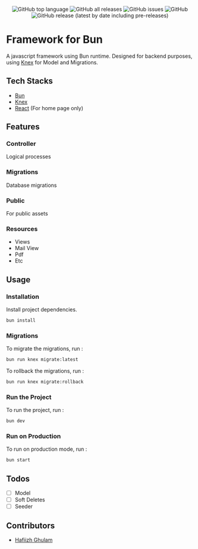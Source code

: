 <div align="center">

![GitHub top language](https://img.shields.io/github/languages/top/ghulje/tms-backend)
![GitHub all releases](https://img.shields.io/github/downloads/ghulje/tms-backend/total)
![GitHub issues](https://img.shields.io/github/issues/ghulje/tms-backend)
![GitHub](https://img.shields.io/github/license/ghulje/tms-backend)
![GitHub release (latest by date including pre-releases)](https://img.shields.io/github/v/release/ghulje/tms-backend?display_name=tag&include_prereleases)

</div>

# Framework for Bun
A javascript framework using Bun runtime.
Designed for backend purposes, using [Knex](https://knexjs.org) for Model and Migrations.

## Tech Stacks
- [Bun](https://bun.com)
- [Knex](https://knexjs.org)
- [React](https://react.dev) (For home page only)

## Features

### Controller
Logical processes

### Migrations
Database migrations

### Public
For public assets

### Resources
- Views
- Mail View
- Pdf
- Etc

## Usage

### Installation
Install project dependencies.

```bash
bun install
```

### Migrations
To migrate the migrations, run :

```bash
bun run knex migrate:latest
```

To rollback the migrations, run :

```bash
bun run knex migrate:rollback
```

### Run the Project
To run the project, run :

```bash
bun dev
```

### Run on Production
To run on production mode, run :

```bash
bun start
```

## Todos
- [ ] Model
- [ ] Soft Deletes
- [ ] Seeder

## Contributors
- [Hafiizh Ghulam](mailto:ghulam@jejeharapan.com)
